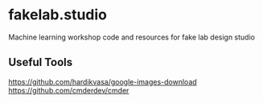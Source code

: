 # fakelab.studio
Machine learning workshop code and resources for fake lab design studio

## Useful Tools
https://github.com/hardikvasa/google-images-download
https://github.com/cmderdev/cmder
